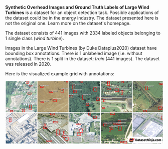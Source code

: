 **Synthetic Overhead Images and Ground Truth Labels of Large Wind Turbines** is a dataset for an object detection task. Possible applications of the dataset could be in the energy industry. The dataset presented here is not the original one. Learn more on the dataset's homepage.

The dataset consists of 441 images with 2334 labeled objects belonging to 1 single class (*wind turbine*).

Images in the Large Wind Turbines (by Duke Dataplus2020) dataset have bounding box annotations. There is 1 unlabeled image (i.e. without annotations). There is 1 split in the dataset: *train* (441 images). The dataset was released in 2020.

Here is the visualized example grid with annotations:

<img src="https://github.com/dataset-ninja/synthetic-overhead-images-and-ground-truth-Labels-of-large-wind-turbines/raw/main/visualizations/horizontal_grid.png">
